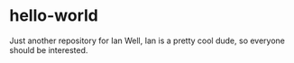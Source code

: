 # hello-world
Just another repository for Ian
Well, Ian is a pretty cool dude, so everyone should be interested.
